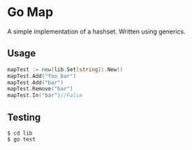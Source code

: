 
# Go Map
A simple implementation of a hashset.
Written using generics.

## Usage
```go
mapTest := new(lib.Set[string]).New()
mapTest.Add("foo bar")
mapTest.Add("bar")
mapTest.Remove("bar")
mapTest.In("bar")//False
```

## Testing
```
$ cd lib
$ go test
```